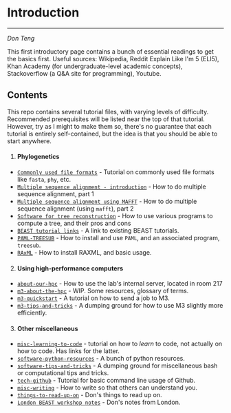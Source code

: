# Introduction
-----

*Don Teng*

This first introductory page contains a bunch of essential readings to get the basics first. Useful sources: Wikipedia, Reddit Explain Like I'm 5 (ELI5), Khan Academy (for undergraduate-level academic concepts), Stackoverflow (a Q&A site for programming), Youtube.

## Contents
This repo contains several tutorial files, with varying levels of difficulty.  Recommended prerequisites will be listed near the top of that tutorial. However, try as I might to make them so, there's no guarantee that each tutorial is entirely self-contained, but the idea is that you should be able to start anywhere.

1. #### Phylogenetics
 - [`Commonly used file formats`](./content/misc-file-formats.md) - Tutorial on commonly used file formats like `fasta`, `phy`, etc.
 - [`Multiple sequence alignment - introduction`](./content/alignment1-introduction.md) - How to do multiple sequence alignment, part 1
 - [`Multiple sequence alignment using MAFFT`](./content/alignment2-mafft.md) - How to do multiple sequence alignment (using `mafft`), part 2
 - [`Software for tree reconstruction`](./content/methods-tree-computation.md) - How to use various programs to compute a tree, and their pros and cons
 - [`BEAST tutorial links`](./content/software-beast.md) - A link to existing BEAST tutorials.
 - [`PAML-TREESUB`](./content/software-paml-treesub.md) - How to install and use `PAML`, and an associated program, `treesub`.
 - [`RAxML`](./content/software-raxml.md) - How to install RAXML, and basic usage.

2. #### Using high-performance computers
 - [`about-our-hpc`](./content/about-our-hpc.md) - How to use the lab's internal server, located in room 217
 - [`m3-about-the-hpc`](./content/m3-about-the-hpc.md) - WIP. Some resources, glossary of terms.
 - [`m3-quickstart`](./content/m3-quickstart.md) - A tutorial on how to send a job to M3.
 - [`m3-tips-and-tricks`](./content/m3-tips-and-tricks.md) - A dumping ground for how to use M3 slightly more efficiently.

3. #### Other miscellaneous
 - [`misc-learning-to-code`](./content/misc-learning-to-code.md) - tutorial on how to *learn* to code, not actually on how to code. Has links for the latter.
 - [`software-python-resources`](./content/software-python-resources.md) - A bunch of python resources.
 - [`software-tips-and-tricks`](./content/software-tips-and-tricks.md) - A dumping ground for miscellaneous bash or computational tips and tricks.
 - [`tech-github`](./content/tech-github.md) - Tutorial for basic command line usage of Github.
 - [`misc-writing`](./content/misc-writing.md) - How to write so that others can understand you.
 - [`things-to-read-up-on`](./content/things.md) - Don's things to read up on.
 - [`London BEAST workshop notes`](./beast/readme.md) - Don's notes from London.
